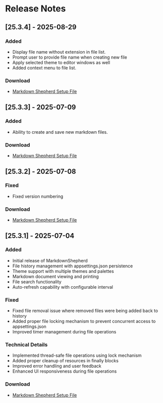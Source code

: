 # Release Notes

## [25.3.4] - 2025-08-29

### Added
- Display file name without extension in file list.
- Prompt user to provide file name when creating new file
- Apply selected theme to editor windows as well
- Added context menu to file list.

### Download
- [Markdown Shepherd Setup File](https://raw.githubusercontent.com/netizenk/MarkdownShepherd/refs/heads/main/Releases/MarkdownShepherdSetup-25.3.4.exe)

## [25.3.3] - 2025-07-09

### Added
- Ability to create and save new markdown files.

### Download
- [Markdown Shepherd Setup File](https://raw.githubusercontent.com/netizenk/MarkdownShepherd/refs/heads/main/Releases/MarkdownShepherdSetup-25.3.3.exe)

## [25.3.2] - 2025-07-08

### Fixed
- Fixed version numbering

### Download
- [Markdown Shepherd Setup File](https://raw.githubusercontent.com/netizenk/MarkdownShepherd/refs/heads/main/Releases/MarkdownShepherdSetup-25.3.2.exe)

## [25.3.1] - 2025-07-04

### Added
- Initial release of MarkdownShepherd
- File history management with appsettings.json persistence
- Theme support with multiple themes and palettes
- Markdown document viewing and printing
- File search functionality
- Auto-refresh capability with configurable interval

### Fixed
- Fixed file removal issue where removed files were being added back to history
- Added proper file locking mechanism to prevent concurrent access to appsettings.json
- Improved timer management during file operations

### Technical Details
- Implemented thread-safe file operations using lock mechanism
- Added proper cleanup of resources in finally blocks
- Improved error handling and user feedback
- Enhanced UI responsiveness during file operations 

### Download
- [Markdown Shepherd Setup File](https://raw.githubusercontent.com/netizenk/MarkdownShepherd/refs/heads/main/Releases/MarkdownShepherdSetup-25.3.1.exe)
